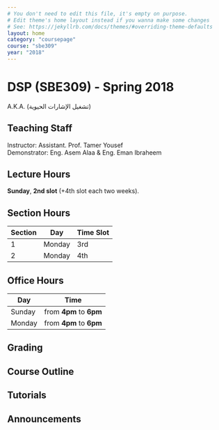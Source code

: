 ```yaml
---
# You don't need to edit this file, it's empty on purpose.
# Edit theme's home layout instead if you wanna make some changes
# See: https://jekyllrb.com/docs/themes/#overriding-theme-defaults
layout: home
category: "coursepage"
course: "sbe309"
year: "2018"
---
```

# DSP \(SBE309\) - Spring 2018

A.K.A. (تشغيل الإشارات الحيوية)

## Teaching Staff

Instructor: Assistant. Prof. Tamer Yousef  
Demonstrator:  Eng. Asem Alaa & Eng. Eman Ibraheem  

## Lecture Hours

**Sunday**, **2nd slot** (+4th slot each two weeks).

## Section Hours

| Section | Day | Time Slot |
|---------|-----|-----------|
|   1     | Monday | 3rd |
|   2     | Monday | 4th |

## Office Hours

| Day | Time |
|-----|-----------|
| Sunday | from **4pm** to **6pm** |
| Monday | from **4pm** to **6pm** |

## Grading

## Course Outline

## Tutorials

## Announcements
